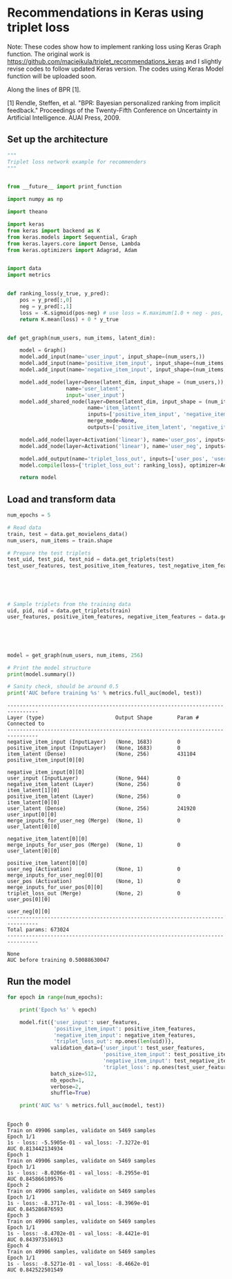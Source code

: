 
# Recommendations in Keras using triplet loss
Note: These codes show how to implement ranking loss using Keras Graph function.
      The original work is https://github.com/maciejkula/triplet_recommendations_keras and I slightly revise codes to follow updated Keras version.
      The codes using Keras Model function will be uploaded soon.

Along the lines of BPR [1]. 

[1] Rendle, Steffen, et al. "BPR: Bayesian personalized ranking from implicit feedback." Proceedings of the Twenty-Fifth Conference on Uncertainty in Artificial Intelligence. AUAI Press, 2009.

## Set up the architecture

```python
"""
Triplet loss network example for recommenders
"""


from __future__ import print_function

import numpy as np

import theano

import keras
from keras import backend as K
from keras.models import Sequential, Graph
from keras.layers.core import Dense, Lambda
from keras.optimizers import Adagrad, Adam


import data
import metrics


def ranking_loss(y_true, y_pred):
    pos = y_pred[:,0]
    neg = y_pred[:,1]
    loss = -K.sigmoid(pos-neg) # use loss = K.maximum(1.0 + neg - pos, 0.0) if you want to use margin ranking loss
    return K.mean(loss) + 0 * y_true


def get_graph(num_users, num_items, latent_dim):

    model = Graph()
    model.add_input(name='user_input', input_shape=(num_users,))
    model.add_input(name='positive_item_input', input_shape=(num_items,))
    model.add_input(name='negative_item_input', input_shape=(num_items,))

    model.add_node(layer=Dense(latent_dim, input_shape = (num_users,)),
                   name='user_latent',
                   input='user_input')
    model.add_shared_node(layer=Dense(latent_dim, input_shape = (num_items,)), 
                          name='item_latent', 
                          inputs=['positive_item_input', 'negative_item_input'],
                          merge_mode=None, 
                          outputs=['positive_item_latent', 'negative_item_latent'])

    model.add_node(layer=Activation('linear'), name='user_pos', inputs=['user_latent', 'positive_item_latent'], merge_mode='dot', dot_axes=1)
    model.add_node(layer=Activation('linear'), name='user_neg', inputs=['user_latent', 'negative_item_latent'], merge_mode='dot', dot_axes=1)

    model.add_output(name='triplet_loss_out', inputs=['user_pos', 'user_neg'])
    model.compile(loss={'triplet_loss_out': ranking_loss}, optimizer=Adam())#Adagrad(lr=0.1, epsilon=1e-06))

    return model

```

## Load and transform data

```python
num_epochs = 5

# Read data
train, test = data.get_movielens_data()
num_users, num_items = train.shape

# Prepare the test triplets
test_uid, test_pid, test_nid = data.get_triplets(test)
test_user_features, test_positive_item_features, test_negative_item_features = data.get_dense_triplets(test_uid,
                                                                                                        test_pid,
                                                                                                        test_nid,
                                                                                                        num_users,
                                                                                                        num_items)

# Sample triplets from the training data
uid, pid, nid = data.get_triplets(train)
user_features, positive_item_features, negative_item_features = data.get_dense_triplets(uid,
                                                                                        pid,
                                                                                        nid,
                                                                                        num_users,
                                                                                        num_items)

model = get_graph(num_users, num_items, 256)

# Print the model structure
print(model.summary())

# Sanity check, should be around 0.5
print('AUC before training %s' % metrics.full_auc(model, test))
```
    --------------------------------------------------------------------------------
    Layer (type)                       Output Shape        Param #     Connected to                     
    --------------------------------------------------------------------------------
    negative_item_input (InputLayer)   (None, 1683)        0                                            
    positive_item_input (InputLayer)   (None, 1683)        0                                            
    item_latent (Dense)                (None, 256)         431104      positive_item_input[0][0]        
                                                                       negative_item_input[0][0]        
    user_input (InputLayer)            (None, 944)         0                                            
    negative_item_latent (Layer)       (None, 256)         0           item_latent[1][0]                
    positive_item_latent (Layer)       (None, 256)         0           item_latent[0][0]                
    user_latent (Dense)                (None, 256)         241920      user_input[0][0]                 
    merge_inputs_for_user_neg (Merge)  (None, 1)           0           user_latent[0][0]                
                                                                       negative_item_latent[0][0]       
    merge_inputs_for_user_pos (Merge)  (None, 1)           0           user_latent[0][0]                
                                                                       positive_item_latent[0][0]       
    user_neg (Activation)              (None, 1)           0           merge_inputs_for_user_neg[0][0]  
    user_pos (Activation)              (None, 1)           0           merge_inputs_for_user_pos[0][0]  
    triplet_loss_out (Merge)           (None, 2)           0           user_pos[0][0]                   
                                                                       user_neg[0][0]                   
    --------------------------------------------------------------------------------
    Total params: 673024
    --------------------------------------------------------------------------------

    None
    AUC before training 0.50088630047


## Run the model


```python
for epoch in range(num_epochs):

    print('Epoch %s' % epoch)

    model.fit({'user_input': user_features,
               'positive_item_input': positive_item_features,
               'negative_item_input': negative_item_features,
               'triplet_loss_out': np.ones(len(uid))},
              validation_data={'user_input': test_user_features,
                               'positive_item_input': test_positive_item_features,
                               'negative_item_input': test_negative_item_features,
                               'triplet_loss': np.ones(test_user_features.shape[0])},
              batch_size=512,
              nb_epoch=1, 
              verbose=2,
              shuffle=True)

    print('AUC %s' % metrics.full_auc(model, test))
    
```

    Epoch 0
    Train on 49906 samples, validate on 5469 samples
    Epoch 1/1
    1s - loss: -5.5905e-01 - val_loss: -7.3272e-01
    AUC 0.813442134934
    Epoch 1
    Train on 49906 samples, validate on 5469 samples
    Epoch 1/1
    1s - loss: -8.0206e-01 - val_loss: -8.2955e-01
    AUC 0.845866109576
    Epoch 2
    Train on 49906 samples, validate on 5469 samples
    Epoch 1/1
    1s - loss: -8.3717e-01 - val_loss: -8.3969e-01
    AUC 0.845286876593
    Epoch 3
    Train on 49906 samples, validate on 5469 samples
    Epoch 1/1
    1s - loss: -8.4702e-01 - val_loss: -8.4421e-01
    AUC 0.843973516913
    Epoch 4
    Train on 49906 samples, validate on 5469 samples
    Epoch 1/1
    1s - loss: -8.5271e-01 - val_loss: -8.4662e-01
    AUC 0.842522501549


